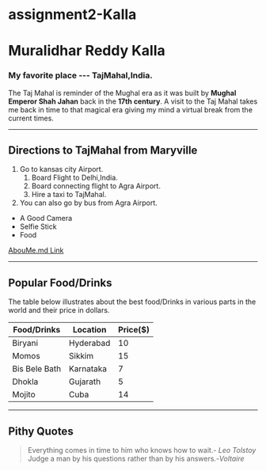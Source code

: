 # assignment2-Kalla
# Muralidhar Reddy Kalla
### My favorite place --- TajMahal,India.
The Taj Mahal is reminder of the Mughal era as it was built by **Mughal Emperor Shah Jahan** back in the **17th century**. A visit to the Taj Mahal takes me back in time to that magical era giving my mind a virtual break from the current times.

----

## Directions to TajMahal from Maryville
1. Go to kansas city Airport.
    1. Board Flight to Delhi,India.
    3. Board connecting flight to Agra Airport.
    6. Hire a taxi to TajMahal.
5. You can also go by bus from Agra Airport.
* A Good Camera
* Selfie Stick
* Food

[AbouMe.md Link](AboutMe.md)

---

## Popular Food/Drinks 
The table below illustrates about the best food/Drinks in various parts in the world and their price in dollars.

|Food/Drinks | Location  | Price($) |
|------------| --------- | ----- |
| Biryani    | Hyderabad | 10    |
| Momos      | Sikkim    | 15    |
| Bis Bele Bath|Karnataka | 7    |
|Dhokla      | Gujarath  | 5    |
| Mojito     | Cuba |     14    |

---

## Pithy Quotes
>Everything comes in time to him who knows how to wait.- *Leo Tolstoy* <br>
>Judge a man by his questions rather than by his answers.-*Voltaire*




